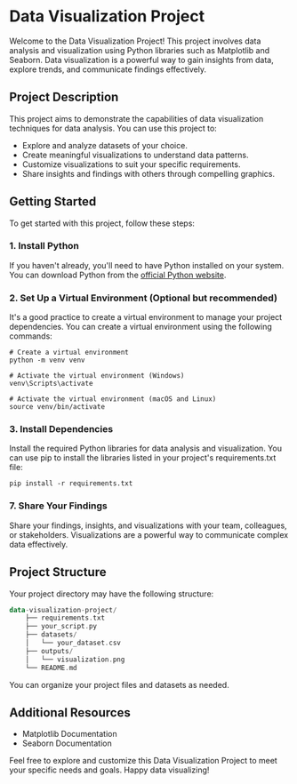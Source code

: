 
# Data Visualization Project

Welcome to the Data Visualization Project! This project involves data analysis and visualization using Python libraries such as Matplotlib and Seaborn. Data visualization is a powerful way to gain insights from data, explore trends, and communicate findings effectively.

## Project Description

This project aims to demonstrate the capabilities of data visualization techniques for data analysis. You can use this project to:

- Explore and analyze datasets of your choice.
- Create meaningful visualizations to understand data patterns.
- Customize visualizations to suit your specific requirements.
- Share insights and findings with others through compelling graphics.

## Getting Started

To get started with this project, follow these steps:

### 1. Install Python

If you haven't already, you'll need to have Python installed on your system. You can download Python from the [official Python website](https://www.python.org/downloads/).

### 2. Set Up a Virtual Environment (Optional but recommended)

It's a good practice to create a virtual environment to manage your project dependencies. You can create a virtual environment using the following commands:

```shell
# Create a virtual environment
python -m venv venv

# Activate the virtual environment (Windows)
venv\Scripts\activate

# Activate the virtual environment (macOS and Linux)
source venv/bin/activate
```

### 3. Install Dependencies

Install the required Python libraries for data analysis and visualization. You can use pip to install the libraries listed in your project's requirements.txt file:

```shell
pip install -r requirements.txt
```
### 7. Share Your Findings


Share your findings, insights, and visualizations with your team, colleagues, or stakeholders. Visualizations are a powerful way to communicate complex data effectively.

## Project Structure

Your project directory may have the following structure:

```kotlin
data-visualization-project/
    ├── requirements.txt
    ├── your_script.py
    ├── datasets/
    │   └── your_dataset.csv
    ├── outputs/
    │   └── visualization.png
    └── README.md
```

You can organize your project files and datasets as needed.

## Additional Resources

-    Matplotlib Documentation
-    Seaborn Documentation

Feel free to explore and customize this Data Visualization Project to meet your specific needs and goals. Happy data visualizing!


